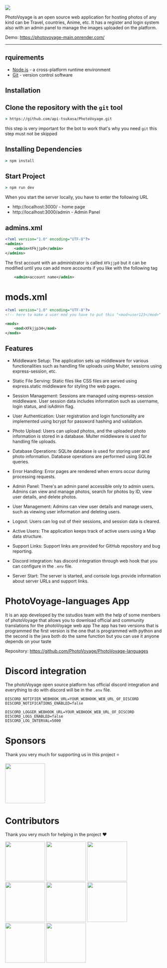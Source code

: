<img align=center src="https://raw.githubusercontent.com/api-tsukasa/PhotoVoyage/master/.github/assets/banner.png">

PhotoVoyage is an open source web application for hosting photos of any kind can be Travel, countries, Anime, etc. It has a register and login system also with an admin panel to manage the images uploaded on the platform.

Demo: https://photovoyage-main.onrender.com/

---

## rquirements

* [Node.js](https://nodejs.org/en/) - a cross-platform runtime environment
* [Git](https://git-scm.com/downloads) - version control software

## Installation

## Clone the repository with the ``git`` tool
```cmd
> https://github.com/api-tsukasa/PhotoVoyage.git
```
this step is very important for the bot to work that's why you need `git` this step must not be skipped

## Installing Dependencies
```cmd
> npm install
```

## Start Project
```cmd
> npm run dev
```

When you start the server locally, you have to enter the following URL

* http://localhost:3000/ - home page
* http://localhost:3000/admin - Admin Panel

## admins.xml

```xml
<?xml version="1.0" encoding="UTF-8"?>
<admins>
    <admin>XFkjjp0</admin>
</admins>
```

The first account with an administrator is called `XFkjjp0` but it can be modified until you can add more accounts if you like with the following tag

```xml
    <admin>account name</admin>
```

# mods.xml

```xml
<?xml version="1.0" encoding="UTF-8"?>
<!-- here to make a user mod you have to put this "<mod>user123</mod>" -->

<mods>
    <mod>XFkjjp34</mod>
</mods>
```

## Features

* Middleware Setup: The application sets up middleware for various functionalities such as handling file uploads using Multer, sessions using express-session, etc.

* Static File Serving: Static files like CSS files are served using express.static middleware for styling the web pages.

* Session Management: Sessions are managed using express-session middleware. User session data includes information such as username, login status, and isAdmin flag.

* User Authentication: User registration and login functionality are implemented using bcrypt for password hashing and validation.

* Photo Upload: Users can upload photos, and the uploaded photo information is stored in a database. Multer middleware is used for handling file uploads.

* Database Operations: SQLite database is used for storing user and photo information. Database operations are performed using SQLite queries.

* Error Handling: Error pages are rendered when errors occur during processing requests.

* Admin Panel: There's an admin panel accessible only to admin users. Admins can view and manage photos, search for photos by ID, view user details, and delete photos.

* User Management: Admins can view user details and manage users, such as viewing user information and deleting users.

* Logout: Users can log out of their sessions, and session data is cleared.

* Active Users: The application keeps track of active users using a Map data structure.

* Support Links: Support links are provided for GitHub repository and bug reporting.

* Discord integration: has discord integration through web hook that you can configure in the `.env` file.

* Server Start: The server is started, and console logs provide information about server URLs and support links.

# PhotoVoyage-languages App

It is an app developed by the sstudios team with the help of some members of photoVoyage that allows you to download official and community translations for the photoVoyage web app The app has two versions that is programmed the first version is the one that is programmed with python and the second is the java both do the same function but you can use it anyone depends on your taste

Repository: https://github.com/PhotoVoyage/PhotoVoyage-languages

# Discord integration

The photoVoyage open source platform has official discord integration and everything to do with discord will be in the `.env` file.

```env
DISCORD_NOTIFIER_WEBHOOK_URL=YOUR_WEBHOOK_WEB_URL_OF_DISCORD
DISCORD_NOTIFICATIONS_ENABLED=false

DISCORD_LOGGER_WEBHOOK_URL=YOUR_WEBHOOK_WEB_URL_OF_DISCORD
DISCORD_LOGS_ENABLED=false
DISCORD_LOG_INTERVAL=5000
```

# Sponsors

Thank you very much for supporting us in this project ⭐

<a href="https://github.com/Sstudios-Dev"><img src="https://avatars.githubusercontent.com/u/156860248?s=200&v=4" height="128" width="128" /></a>

# Contributors

Thank you very much for helping in the project ❤

<a href="https://github.com/api-tsukasa"><img src="https://avatars.githubusercontent.com/u/142162315?v=4" height="128" width="128" /></a>
<a href="https://github.com/Sstudiosdev"><img src="https://avatars.githubusercontent.com/u/149289426?v=4" height="128" width="128" /></a>
<a href="https://github.com/staFF6773"><img src="https://avatars.githubusercontent.com/u/108166164?v=4" height="128" width="128" /></a>
<a href="https://github.com/StaffV77"><img src="https://avatars.githubusercontent.com/u/107765373?v=4" height="128" width="128" /></a>
<a href="https://github.com/MasterpaintSu"><img src="https://avatars.githubusercontent.com/u/159675013?v=4" height="128" width="128" /></a>
<a href="https://github.com/SantiagolxxGG"><img src="https://avatars.githubusercontent.com/u/149891004?v=4" height="128" width="128" /></a>
<a href="https://github.com/photovoyagehelp"><img src="https://avatars.githubusercontent.com/u/164266627?v=4" height="128" width="128" /></a>
<a href="https://github.com/skylandnewmc"><img src="https://avatars.githubusercontent.com/u/146138091?v=4" height="128" width="128" /></a>
